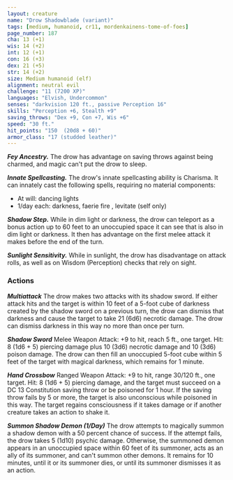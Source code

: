 ```yaml
---
layout: creature
name: "Drow Shadowblade (variant)"
tags: [medium, humanoid, cr11, mordenkainens-tome-of-foes]
page_number: 187
cha: 13 (+1)
wis: 14 (+2)
int: 12 (+1)
con: 16 (+3)
dex: 21 (+5)
str: 14 (+2)
size: Medium humanoid (elf)
alignment: neutral evil
challenge: "11 (7200 XP)"
languages: "Elvish, Undercommon"
senses: "darkvision 120 ft., passive Perception 16"
skills: "Perception +6, Stealth +9"
saving_throws: "Dex +9, Con +7, Wis +6"
speed: "30 ft."
hit_points: "150  (20d8 + 60)"
armor_class: "17 (studded leather)"
---
```


***Fey Ancestry.*** The drow has advantage on saving throws against being charmed, and magic can't put the drow to sleep.

***Innate Spellcasting.*** The drow's innate spellcasting ability is Charisma. It can innately cast the following spells, requiring no material components:
* At will: dancing lights
* 1/day each: darkness, faerie fire , levitate (self only)

***Shadow Step.*** While in dim light or darkness, the drow can teleport as a bonus action up to 60 feet to an unoccupied space it can see that is also in dim light or darkness. It then has advantage on the first melee attack it makes before the end of the turn.

***Sunlight Sensitivity.*** While in sunlight, the drow has disadvantage on attack rolls, as well as on Wisdom (Perception) checks that rely on sight.

### Actions

***Multiattack*** The drow makes two attacks with its shadow sword. If either attack hits and the target is within 10 feet of a 5-foot cube of darkness created by the shadow sword on a previous turn, the drow can dismiss that darkness and cause the target to take 21 (6d6) necrotic damage. The drow can dismiss darkness in this way no more than once per turn.

***Shadow Sword*** Melee Weapon Attack: +9 to hit, reach 5 ft., one target. Hit: 8 (1d6 + 5) piercing damage plus 10 (3d6) necrotic damage and 10 (3d6) poison damage. The drow can then fill an unoccupied 5-foot cube within 5 feet of the target with magical darkness, which remains for 1 minute.

***Hand Crossbow*** Ranged Weapon Attack: +9 to hit, range 30/120 ft., one target. Hit: 8 (1d6 + 5) piercing damage, and the target must succeed on a DC 13 Constitution saving throw or be poisoned for 1 hour. If the saving throw fails by 5 or more, the target is also unconscious while poisoned in this way. The target regains consciousness if it takes damage or if another creature takes an action to shake it.

***Summon Shadow Demon (1/Day)*** The drow attempts to magically summon a shadow demon with a 50 percent chance of success. If the attempt fails, the drow takes 5 (1d10) psychic damage. Otherwise, the summoned demon appears in an unoccupied space within 60 feet of its summoner, acts as an ally of its summoner, and can't summon other demons. It remains for 10 minutes, until it or its summoner dies, or until its summoner dismisses it as an action.